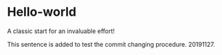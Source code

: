# Hello-world
A classic start for an invaluable effort!

This sentence is added to test the commit changing procedure. 20191127. 
